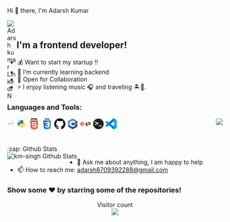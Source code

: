 Hi 👋 there, I'm Adarsh Kumar

<a href="https://www.linkedin.com/in/adarsh-kumar-750974257/">
  <img align="left" alt="Adarsh kumar LinkedIN" width="22px" src="https://cdn.jsdelivr.net/npm/simple-icons@v3/icons/linkedin.svg" />
</a>
<br/>

## I'm a frontend developer!

- 💰 Want to start my startup !!
- 🔭 I’m currently learning backend
- 👯 Open for Collaboration  
- ⚡ I enjoy listening music 🎧 and traveling 🏝️🗻.



### Languages and Tools:

<section>
<code><img width="26px" src="https://raw.githubusercontent.com/github/explore/80688e429a7d4ef2fca1e82350fe8e3517d3494d/topics/python/python.png"></code>
<code><img width="26px" src="https://raw.githubusercontent.com/github/explore/80688e429a7d4ef2fca1e82350fe8e3517d3494d/topics/html/html.png"></code>
<code><img width="26px" src="https://raw.githubusercontent.com/github/explore/80688e429a7d4ef2fca1e82350fe8e3517d3494d/topics/css/css.png"></code>
<img align="left" height="20" src="https://raw.githubusercontent.com/github/explore/80688e429a7d4ef2fca1e82350fe8e3517d3494d/topics/mysql/mysql.png">  
<code><img width="26px" src="https://raw.githubusercontent.com/github/explore/78df643247d429f6cc873026c0622819ad797942/topics/github/github.png"></code>
<code><img width="26px" src="https://raw.githubusercontent.com/github/explore/80688e429a7d4ef2fca1e82350fe8e3517d3494d/topics/cpp/cpp.png"></code>
<code><img width="26px" src="https://raw.githubusercontent.com/github/explore/80688e429a7d4ef2fca1e82350fe8e3517d3494d/topics/git/git.png"></code>
<code><img width="26px" src="https://raw.githubusercontent.com/github/explore/80688e429a7d4ef2fca1e82350fe8e3517d3494d/topics/terminal/terminal.png"></code>
<code><img width="26px" src="https://raw.githubusercontent.com/github/explore/80688e429a7d4ef2fca1e82350fe8e3517d3494d/topics/visual-studio-code/visual-studio-code.png"></code>

<a href="https://github.com/Adarsh-Kumar1108">
  <img align="right" src="https://github-readme-stats.vercel.app/api/top-langs/?username=Adarsh-Kumar1108&theme=light&hide_langs_below=1" />
</a>

</section>
<br/>
<br/>

  <summary>:zap: Github Stats</summary>
   <img align="left" alt="km-singh Github Stats" src="https://github-readme-stats.vercel.app/api?username=Adarsh-Kumar1108" /> 
<!--   ![Krishna's github stats](https://github-readme-stats.vercel.app/api?username=kmsingh056)
 -->
<!-- ![Krishna's github stats]() -->
</details>



- 💬 Ask me about anything, I am happy to help
- 📫 How to reach me: adarsh8709392288@gmail.com

### Show some ❤️ by starring some of the repositories!

<p align="center"> 
  Visitor count<br>
  <img src="https://profile-counter.glitch.me/Adarsh-Kumar1108/count.svg" />
</p>
